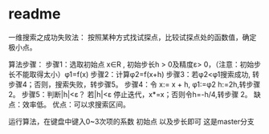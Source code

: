 # readme

一维搜索之成功失败法：
按照某种方式找试探点，比较试探点处的函数值，确定极小点。

算法步骤：
步骤1：选取初始点 x∈R , 初始步长h > 0及精度ε> 0，（注意：初始步长不能取得太小）φ1=f(x)
步骤2：计算φ2=f(x+h)
步骤3：若φ2<φ1搜索成功, 转步骤4；否则，搜索失败，转步骤5。
步骤4：令 x:= x + h, φ1:=φ2 h:=2h,转步骤 2。
步骤5：判断|h|<ε？ 若|h|<ε 停止迭代，x*=x；否则令h=-h/4,转步骤 2。
缺点：效率低。
优点：可以求搜索区间。

运行算法，在键盘中键入0~3次项的系数 初始点 以及步长即可
这是master分支
